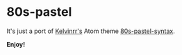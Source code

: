 # 80s-pastel

It's just a port of [Kelvinrr's](https://github.com/Kelvinrr) Atom theme [80s-pastel-syntax](https://github.com/Kelvinrr/80s-pastel-syntax).

**Enjoy!**
